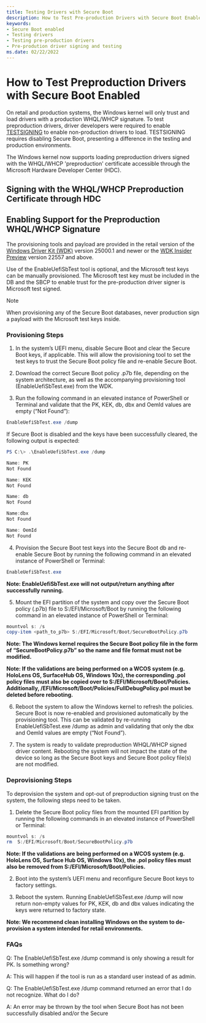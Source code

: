 ```yaml
---
title: Testing Drivers with Secure Boot
description: How to Test Pre-production Drivers with Secure Boot Enabled
keywords:
- Secure Boot enabled
- Testing drivers
- Testing pre-production drivers
- Pre-prodution driver signing and testing
ms.date: 02/22/2022
---
```


# How to Test Preproduction Drivers with Secure Boot Enabled

On retail and production systems, the Windows kernel will only trust and load drivers with a production WHQL/WHCP signature. To test preproduction drivers, driver developers were required to enable [TESTSIGNING](./the-testsigning-boot-configuration-option.md) to enable non-production drivers to load. TESTSIGNING requires disabling Secure Boot, presenting a difference in the testing and production environments.

The Windows kernel now supports loading preproduction drivers signed with the WHQL/WHCP 'preproduction' certificate accessible through the Microsoft Hardware Developer Center (HDC).

## Signing with the WHQL/WHCP Preproduction Certificate through HDC

## Enabling Support for the Preproduction WHQL/WHCP Signature

The provisioning tools and payload are provided in the retail version of the [Windows Driver Kit (WDK)](../download-the-wdk.md) version 25000.1 and newer or the [WDK Insider Preview](https://www.microsoft.com/software-download/windowsinsiderpreviewWDK) version 22557 and above.

Use of the EnableUefiSbTest tool is optional, and the Microsoft test keys can be manually provisioned. The Microsoft test key must be included in the DB and the SBCP to enable trust for the pre-production driver signer is Microsoft test signed.

> [!NOTE]
> When provisioning any of the Secure Boot databases, never production sign a payload with the Microsoft test keys inside.

### Provisioning Steps

1. In the system’s UEFI menu, disable Secure Boot and clear the Secure Boot keys, if applicable. This will allow the provisioning tool to set the test keys to trust the Secure Boot policy file and re-enable Secure Boot.

2. Download the correct Secure Boot policy .p7b file, depending on the system architecture, as well as the accompanying provisioning tool (EnableUefiSbTest.exe) from the WDK.  

3. Run the following command in an elevated instance of PowerShell or Terminal and validate that the PK, KEK, db, dbx and OemId values are empty (“Not Found”):

```PowerShell
EnableUefiSbTest.exe /dump
```

If Secure Boot is disabled and the keys have been successfully cleared, the following output is expected:

```PowerShell
PS C:\> .\EnableUefiSbTest.exe /dump

Name: PK
Not Found

Name: KEK
Not Found

Name: db
Not Found

Name:dbx
Not Found

Name: OemId
Not Found
```

4. Provision the Secure Boot test keys into the Secure Boot db and re-enable Secure Boot by running the following command in an elevated instance of PowerShell or Terminal:

```PowerShell
EnableUefiSbTest.exe
```

**Note: EnableUefiSbTest.exe will not output/return anything after successfully running.**

5. Mount the EFI partition of the system and copy over the Secure Boot policy (.p7b) file to S:/EFI/Microsoft/Boot by running the following command in an elevated instance of PowerShell or Terminal:

```PowerShell
mountvol s: /s
copy-item <path_to_p7b> S:/EFI/Microsoft/Boot/SecureBootPolicy.p7b
```

**Note: The Windows kernel requires the Secure Boot policy file in the form of “SecureBootPolicy.p7b” so the name and file format must not be modified.**

**Note: If the validations are being performed on a WCOS system (e.g. HoloLens OS, SurfaceHub OS, Windows 10x), the corresponding .pol policy files must also be copied over to S:/EFI/Microsoft/Boot/Policies. Additionally, /EFI/Microsoft/Boot/Policies/FullDebugPolicy.pol must be deleted before rebooting.**

6. Reboot the system to allow the Windows kernel to refresh the policies. Secure Boot is now re-enabled and provisioned automatically by the provisioning tool. This can be validated by re-running EnableUefiSbTest.exe /dump as admin and validating that only the dbx and OemId values are empty (“Not Found”).

7. The system is ready to validate preproduction WHQL/WHCP signed driver content. Rebooting the system will not impact the state of the device so long as the Secure Boot keys and Secure Boot policy file(s) are not modified.

### Deprovisioning Steps

To deprovision the system and opt-out of preproduction signing trust on the system, the following steps need to be taken.

1. Delete the Secure Boot policy files from the mounted EFI partition by running the following commands in an elevated instance of PowerShell or Terminal:

```PowerShell
mountvol s: /s
rm  S:/EFI/Microsoft/Boot/SecureBootPolicy.p7b
```

**Note: If the validations are being performed on a WCOS system (e.g. HoloLens OS, Surface Hub OS, Windows 10x), the .pol policy files must also be removed from S:/EFI/Microsoft/Boot/Policies.**

2. Boot into the system’s UEFI menu and reconfigure Secure Boot keys to factory settings.

3. Reboot the system. Running EnableUefiSbTest.exe /dump will now return non-empty values for PK, KEK, db and dbx values indicating the keys were returned to factory state.

**Note: We recommend clean installing Windows on the system to de-provision a system intended for retail environments.**

### FAQs

Q: The EnableUefiSbTest.exe /dump command is only showing a result for PK. Is something wrong?

A: This will happen if the tool is run as a standard user instead of as admin.

Q: The EnableUefiSbTest.exe /dump command returned an error that I do not recognize. What do I do?

A: An error may be thrown by the tool when Secure Boot has not been successfully disabled and/or the Secure
